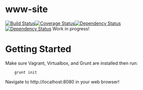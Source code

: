 # www-site
[![Build Status](https://travis-ci.org/projectprogressive/www-site.svg?branch=master)](https://travis-ci.org/projectprogressive/www-site)[![Coverage Status](https://coveralls.io/repos/projectprogressive/www-site/badge.svg?branch=build-automation&service=github)](https://coveralls.io/github/projectprogressive/www-site?branch=build-automation)[![Dependency Status](https://www.versioneye.com/user/projects/55dbd2398d9c4b0021000741/badge.svg?style=flat)](https://www.versioneye.com/user/projects/55dbd2398d9c4b0021000741)[![Dependency Status](https://www.versioneye.com/user/projects/55dbd2388d9c4b0018000825/badge.svg?style=flat)](https://www.versioneye.com/user/projects/55dbd2388d9c4b0018000825)
Work in progress!

# Getting Started
Make sure Vagrant, Virtualbox, and Grunt are installed then run:
        
        grunt init
        
Navigate to http://localhost:8080 in your web browser!